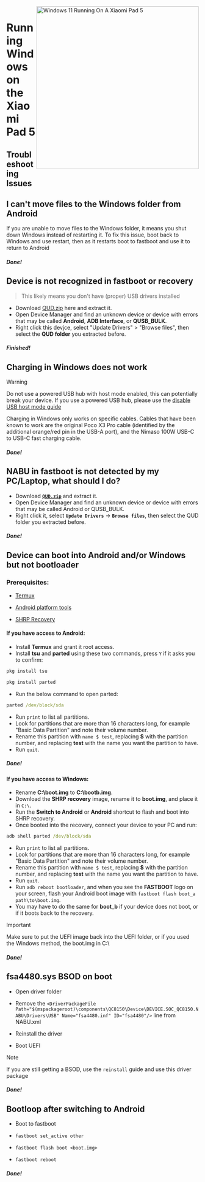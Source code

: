 <img align="right" src="https://raw.githubusercontent.com/erdilS/Port-Windows-11-Xiaomi-Pad-5/main/nabu.png" width="425" alt="Windows 11 Running On A Xiaomi Pad 5">

# Running Windows on the Xiaomi Pad 5

## Troubleshooting Issues

## I can't move files to the Windows folder from Android 

If you are unable to move files to the Windows folder, it means you shut down Windows instead of restarting it. To fix this issue, boot back to Windows and use restart, then as it restarts boot to fastboot and use it to return to Android

##### Done!
## Device is not recognized in fastboot or recovery
> This likely means you don't have (proper) USB drivers installed
- Download [QUD.zip](https://github.com/n00b69/woa-betalm/releases/download/Qfil/QUD.zip) here and extract it.
- Open Device Manager and find an unknown device or device with errors that may be called **Android**, **ADB Interface**, or **QUSB_BULK**.
- Right click this devjce, select "Update Drivers" > "Browse files", then select the **QUD folder** you extracted before.

##### Finished!

## Charging in Windows does not work
> [!WARNING]
> Do not use a powered USB hub with host mode enabled, this can potentially break your device. If you use a powered USB hub, please use the [disable USB host mode guide](/guide/Vietnamese/Additional-materials-en.md#Disabling-USB-host-mode)

Charging in Windows only works on specific cables. Cables that have been known to work are the original Poco X3 Pro cable (identified by the additional orange/red pin in the USB-A port), and the Nimaso 100W USB-C to USB-C fast charging cable.

##### Done!

## NABU in fastboot is not detected by my PC/Laptop, what should I do?
- Download [**`QUD.zip`**](https://github.com/n00b69/woa-betalm/releases/download/Qfil/QUD.zip) and extract it.
- Open Device Manager and find an unknown device or device with errors that may be called Android or QUSB_BULK.
- Right click it, select **```Update Drivers```** → **`Browse files`**, then select the QUD folder you extracted before.

##### Done!


## Device can boot into Android and/or Windows but not bootloader

### Prerequisites:
- [Termux](https://play.google.com/store/apps/details?id=com.termux)

- [Android platform tools](https://developer.android.com/studio/releases/platform-tools)

- [SHRP Recovery](https://github.com/erdilS/Port-Windows-11-Xiaomi-Pad-5/releases/download/1.0/SHRP.img)

#### If you have access to Android:
- Install **Termux** and grant it root access.
- Install **tsu** and **parted** using these two commands, press `Y` if it asks you to confirm:
```cmd
pkg install tsu
```
```cmd
pkg install parted
```
- Run the below command to open parted:
```cmd
parted /dev/block/sda
```
- Run ```print``` to list all partitions.
- Look for partitions that are more than 16 characters long, for example "Basic Data Partition" and note their volume number.
- Rename this partition with ```name $ test```, replacing **$** with the partition number, and replacing **test** with the name you want the partition to have.
- Run ```quit```.

##### Done!


#### If you have access to Windows:
- Rename **C:\boot.img** to **C:\bootb.img**.
- Download the **SHRP recovery** image, rename it to **boot.img**, and place it in `C:\`.
- Run the **Switch to Android** or **Android** shortcut to flash and boot into SHRP recovery.
- Once booted into the recovery, connect your device to your PC and run:
```cmd
adb shell parted /dev/block/sda
```
- Run ```print``` to list all partitions.
- Look for partitions that are more than 16 characters long, for example "Basic Data Partition" and note their volume number.
- Rename this partition with ```name $ test```, replacing **$** with the partition number, and replacing **test** with the name you want the partition to have.
- Run ```quit```.
- Run ```adb reboot bootloader```, and when you see the **FASTBOOT** logo on your screen, flash your Android boot image with ```fastboot flash boot_a path\to\boot.img```.
- You may have to do the same for **boot_b** if your device does not boot, or if it boots back to the recovery.

> [!important]
> Make sure to put the UEFI image back into the UEFI folder, or if you used the Windows method, the boot.img in C:\

##### Done!

## fsa4480.sys BSOD on boot
- Open driver folder

- Remove the ```<DriverPackageFile Path="$(mspackageroot)\components\QC8150\Device\DEVICE.SOC_QC8150.NABU\Drivers\USB" Name="fsa4480.inf" ID="fsa4480"/>``` line from NABU.xml

- Reinstall the driver

- Boot UEFI
> [!NOTE]
> If you are still getting a BSOD, use the `reinstall` guide and use this driver package 

##### Done!

## Bootloop after switching to Android 
- Boot to fastboot

- ```fastboot set_active other```

- ```fastboot flash boot <boot.img>```

- ```fastboot reboot```

##### Done!

















